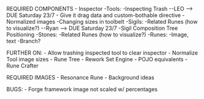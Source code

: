 


REQUIRED COMPONENTS
	- Inspector
		-Tools:
			-Inspecting Trash --LEO --> DUE Saturday 23/7 
				- Give it drag data and custom-bothable directive
			-Normalized images
				-Changing sizes in toolbelt
		-Sigils:
			-Related Runes (how to visualize?) --Ryan --> DUE Saturday 23/7
			-Sigil Composition Tree Positioning
		-Stones:
			-Related Runes (how to visualize?)
		-Runes:
			-Image, text
			-Branch?
		


FURTHER ON:
	- Allow trashing inspected tool to clear inspector
	- Normalize Tool image sizes
	- Rune Tree
	- Rework Set Engine
		- POJO equivalents
	-Rune Crafter

REQUIRED IMAGES
	- Resonance Rune
	- Background ideas

BUGS:
	- Forge framework image not scaled w/ percentages